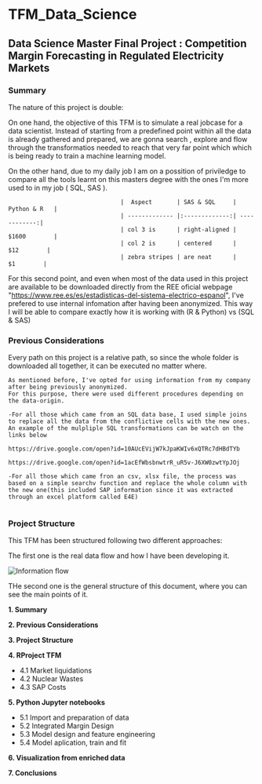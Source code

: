 # TFM_Data_Science
## Data Science Master Final Project : Competition Margin Forecasting in Regulated Electricity Markets

### Summary
The nature of this project is double:

On one hand, the objective of this TFM is to simulate a real jobcase for a data scientist.
Instead of starting from a predefined point within all the data is already gathered and prepared, we are gonna search , explore and flow through the transformatios needed to reach that very far point which which is being ready to train a machine learning model.

On the other hand, due to my daily job I am on a possition of priviledge to compare all the tools learnt on this masters degree  with 
the ones I'm more used to in my job ( SQL, SAS ). 

                                    |  Aspect       | SAS & SQL     | Python & R   |
                                    | ------------- |:-------------:| ------------:|
                                    | col 3 is      | right-aligned | $1600        |
                                    | col 2 is      | centered      |   $12        |
                                    | zebra stripes | are neat      |    $1        |


For this second point, and even when most of the data used in this project are available to be downloaded directly from the REE oficial webpage  "https://www.ree.es/es/estadisticas-del-sistema-electrico-espanol", I've prefered to use internal infomation after having been anonymized. This way I will be able to compare exactly how it is working with (R & Python) vs (SQL & SAS)


### Previous Considerations
Every path on this project is a relative path, so since the whole folder is downloaded all together, it can be executed no matter where.


```
As mentioned before, I've opted for using information from my company after being previously anonymized.
For this purpose, there were used different procedures depending on the data-origin.

-For all those which came from an SQL data base, I used simple joins to replace all the data from the conflictive cells with the new ones. An example of the mulpliple SQL transformations can be watch on the links below

https://drive.google.com/open?id=10AUcEVijW7kJpaKWIv6xQTRc7dHBdTYb

https://drive.google.com/open?id=1acEfWbsbnwtrR_uR5v-J6XW0zwtYpJOj

-For all those which came fron an csv, xlsx file, the process was based on a simple searchv function and replace the whole column with the new one(this included SAP information since it was extracted through an excel platform called E4E)


```

### Project Structure
This TFM has been structured following two different approaches:

The first one is the real data flow and how I have been developing it.

![Information flow](https://user-images.githubusercontent.com/46086706/58572480-0d0b3e00-823c-11e9-937b-83155000fd47.PNG)


THe second one is the general structure of this document, where you can see the main points of it.

**1. Summary**
  
**2. Previous Considerations**

**3. Project Structure**

**4. RProject TFM**
- 4.1 Market liquidations
- 4.2 Nuclear Wastes
- 4.3 SAP Costs


**5. Python Jupyter notebooks**

- 5.1 Import and preparation of data
- 5.2 Integrated Margin Design
- 5.3 Model design and feature engineering
- 5.4 Model aplication, train and fit

**6. Visualization from enriched data**

**7. Conclusions**

